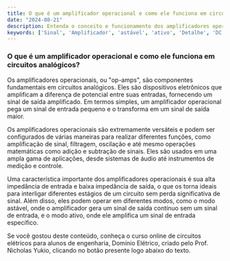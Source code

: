 ```yaml
---
title: O que é um amplificador operacional e como ele funciona em circuitos analógicos?
date: "2024-08-21"
description: Entenda o conceito e funcionamento dos amplificadores operacionais em circuitos analógicos.
keywords: ['Sinal', 'Amplificador', 'astável', 'ativo', 'Detalhe', 'DC', 'Pequeno']
---
```


### O que é um amplificador operacional e como ele funciona em circuitos analógicos?

Os amplificadores operacionais, ou "op-amps", são componentes fundamentais em circuitos analógicos. Eles são dispositivos eletrônicos que amplificam a diferença de potencial entre suas entradas, fornecendo um sinal de saída amplificado. Em termos simples, um amplificador operacional pega um sinal de entrada pequeno e o transforma em um sinal de saída maior.

Os amplificadores operacionais são extremamente versáteis e podem ser configurados de várias maneiras para realizar diferentes funções, como amplificação de sinal, filtragem, oscilação e até mesmo operações matemáticas como adição e subtração de sinais. Eles são usados em uma ampla gama de aplicações, desde sistemas de áudio até instrumentos de medição e controle.

Uma característica importante dos amplificadores operacionais é sua alta impedância de entrada e baixa impedância de saída, o que os torna ideais para interligar diferentes estágios de um circuito sem perda significativa de sinal. Além disso, eles podem operar em diferentes modos, como o modo astável, onde o amplificador gera um sinal de saída contínuo sem um sinal de entrada, e o modo ativo, onde ele amplifica um sinal de entrada específico.

Se você gostou deste conteúdo, conheça o curso online de circuitos elétricos para alunos de engenharia, Domínio Elétrico, criado pelo Prof. Nicholas Yukio, clicando no botão presente logo abaixo do texto.